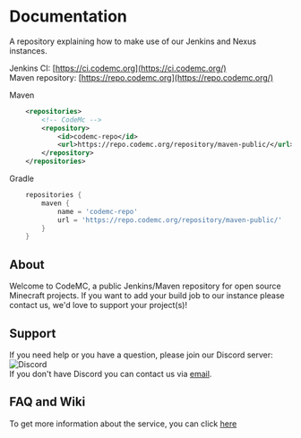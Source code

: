 # Documentation
A repository explaining how to make use of our Jenkins and Nexus instances.

Jenkins CI: [https://ci.codemc.org](https://ci.codemc.org/)<br>
Maven repository: [https://repo.codemc.org](https://repo.codemc.org/)

Maven
```xml
    <repositories>
        <!-- CodeMc -->
        <repository>
            <id>codemc-repo</id>
            <url>https://repo.codemc.org/repository/maven-public/</url>
        </repository>
    </repositories>
```

Gradle
```gradle
    repositories {
        maven {
            name = 'codemc-repo'
            url = 'https://repo.codemc.org/repository/maven-public/'
        }
    }
```

## About
Welcome to CodeMC, a public Jenkins/Maven repository for open source Minecraft projects.
If you want to add your build job to our instance please contact us, we'd love to support your project(s)!

## Support
If you need help or you have a question, please join our Discord server: ![Discord](https://img.shields.io/discord/405915656039694336.svg?style=flat-square)<br>
If you don't have Discord you can contact us via [email](mailto:codemc.org@gmail.com).

## FAQ and Wiki
To get more information about the service, you can click [here](https://github.com/CodeMC/Documentation/wiki)

